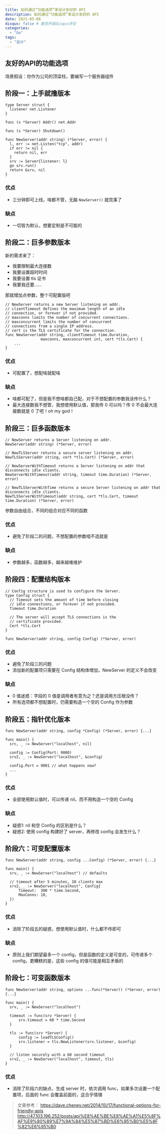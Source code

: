 ```yaml
---
title: 如何通过“功能选项”来设计友好的 API
description: 如何通过“功能选项”来设计友好的 API
date: 2021-05-08
disqus: false # 是否开启disqus评论
categories:
  - "Go"
tags:
  - "设计"
---
```


<!--more-->

## 友好的API的功能选项

场景假设：你作为公司的顶梁柱，要编写一个服务器组件

## 阶段一：上手就撸版本
```
type Server struct {
  listener net.Listener
}

func (s *Server) Addr() net.Addr

func (s *Server) Shutdown()

func NewServer(addr string) (*Server, error) {
  l, err := net.Listen("tcp", addr)
  if err != nil {
    return nil, err
  }
  srv := Server{listener: l}
  go srv.run()
  return &srv, nil
}
```

### 优点
* 三分钟即可上线，啥都不管，无脑 `NewServer()` 就完事了

### 缺点
* 一切皆为默认，想要定制是不可能的

## 阶段二：巨多参数版本

新的需求来了：
* 我要限制最大连接数
* 我要设置超时时间
* 我要设置 tls 证书
* 我要我还要......

那就增加点参数，整个可配置版吧
```
// NewServer returns a new Server listening on addr.
// clientTimeout defines the maximum length of an idle
// connection, or forever if not provided.
// maxconns limits the number of concurrent connections.
// maxconcurrent limits the number of concurrent
// connections from a single IP address.
// cert is the TLS certificate for the connection.
func NewServer(addr string, clientTimeout time.Duration, 
                maxconns, maxconcurrent int, cert *tls.Cert) {
    ...
}
```

### 优点
* 可配置了，想配啥就配啥

### 缺点
* 啥都可配了，但是我不想啥都自己配，对于不想配置的参数我该传什么？
* 最大连接数我不想管，我想使用默认值，那我传 0 可以吗？传 0 不会最大连接数就是 0 了吧！oh my  god！

## 阶段三：巨多函数版本
```
// NewServer returns a Server listening on addr.
NewServer(addr string) (*Server, error)

// NewTLSServer returns a secure server listening on addr.
NewTLSServer(addr string, cert *tls.Cert) (*Server, error)

// NewServerWithTimeout returns a Server listening on addr that disconnects idle clients.
NewServerWithTimeout(addr string, timeout time.Duration) (*Server, error)

// NewTLSServerWithTime returns a secure Server listening on addr that disconnects idle clients.
NewTLSServerWithTimeout(addr string, cert *tls.Cert, timeout time.Duration) (*Server, error)
```
参数自由组合，不同的组合对应不同的函数

### 优点
* 避免了阶段二的问题，不想配置的参数咱不选就是

### 缺点
* 参数越多，函数越多，越来越难维护

## 阶段四：配置结构版本
```
// Config structure is used to configure the Server.
type Config struct {
  // Timeout sets the amount of time before closing
  // idle connections, or forever if not provided.
  Timeout time.Duration

  // The server will accept TLS connections is the
  // certificate provided.
  Cert *tls.Cert
}

func NewServer(addr string, config Config) (*Server, error)
```

### 优点
* 避免了阶段三的问题
* 添加新的配置项只需要在 Config 结构体增加，NewServer 的定义不会改变

### 缺点
* 0 值迷惑：字段的 0 值是调用者有意为之？还是调用方压根没传？
* 所有选项都不想配置时，仍需要构造一个空的 Config 作为参数

## 阶段五：指针优化版本
```
func NewServer(addr string, config *Config) (*Server, error) {...}

func main() {
  src, _ := NewServer("localhost", nil)

  config := Config(Port: 9000)
  srv2, _ := NewServer("localhost", &config)

  config.Port = 9001 // what happens now?
  ...
}
```
### 优点
* 全部使用默认值时，可以传递 nil，而不用构造一个空的 Config

### 缺点
* 疑惑1: nil 和空 Config 的区别是什么？
* 疑惑2: 使用 config 构建好了 server，再修改 config 会发生什么？

## 阶段六：可变配置版本
```
func NewServer(addr string, config ...Config) (*Server, error) {...}

func main() {
  srv, _ := NewServer("localhost") // defaults

  // timeout after 5 minutes, 10 clients max
  srv2, _ := NewServer("localhost", Config{
      Timeout:  300 * time.Second,
      MaxConns: 10,
  })
}
```

### 优点
* 消除了阶段五的疑惑，想使用默认值时，什么都不传即可

### 缺点
* 原则上我们期望最多一个 config，但是函数的定义是可变的，可传递多个 config，更糟糕的是，这些 config 的值可能是相互矛盾的

## 阶段七：可变函数版本
```
func NewServer(addr string, options ...func(*Server)) (*Server, error) {...}

func main() {
  srv, _ := NewServer("localhost")

  timeout := func(srv *Server) {
      srv.timeout = 60 * time.Second
  }

  tls := func(srv *Server) {
      config := loadTLSConfig()
      srv.listener = tls.NewListener(srv.listener, &config)
  }

  // listen securely with a 60 second timeout
  srv2, _ := NewServer("localhost", timeout, tls)
}
```

### 优点
* 消除了阶段六的缺点，生成 server 时，依次调用  func，如果多次设置一个配置项，后面的 func 会覆盖前面的，这合乎情理

> 文章参考：
https://dave.cheney.net/2014/10/17/functional-options-for-friendly-apis
http://47.103.196.252/posts/api%E8%AE%BE%E8%AE%A1%E5%8F%AF%E9%80%89%E7%9A%84%E5%87%BD%E6%95%B0%E5%8F%82%E6%95%B0